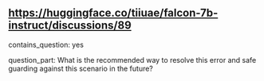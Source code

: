 ## https://huggingface.co/tiiuae/falcon-7b-instruct/discussions/89

contains_question: yes

question_part: What is the recommended way to resolve this error and safe guarding against this scenario in the future?